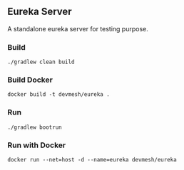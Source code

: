 ## Eureka Server 

A standalone eureka server for testing purpose.

### Build

```
./gradlew clean build
```

### Build Docker
```
docker build -t devmesh/eureka . 
```

### Run
```
./gradlew bootrun
```

### Run with Docker
```
docker run --net=host -d --name=eureka devmesh/eureka
```

